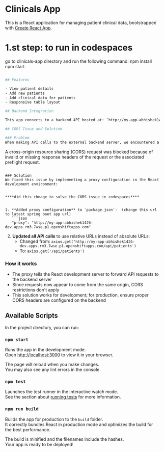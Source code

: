 # Clinicals App

This is a React application for managing patient clinical data, bootstrapped with [Create React App](https://github.com/facebook/create-react-app).


# 1.st step: to run in codespaces
go to clinicals-app directory and run the following command:
npm install
npm start.

```bash

## Features

- View patient details
- Add new patients
- Add clinical data for patients
- Responsive table layout

## Backend Integration

This app connects to a backend API hosted at: `http://my-app-abhishek1426-dev.apps.rm3.7wse.p1.openshiftapps.com`

## CORS Issue and Solution

### Problem
When making API calls to the external backend server, we encountered a CORS (Cross-Origin Resource Sharing) error:

```
A cross-origin resource sharing (CORS) request was blocked because of invalid or missing response headers of the request or the associated preflight request.
```

### Solution
We fixed this issue by implementing a proxy configuration in the React development environment:


****did this chnage to solve the CORS issue in codespaces****


1. **Added proxy configuration** to `package.json`:  (change this url to latest spring boot app url)
   ```json
   "proxy": "http://my-app-abhishek1426-dev.apps.rm3.7wse.p1.openshiftapps.com"
   ```

2. **Updated all API calls** to use relative URLs instead of absolute URLs:
   - Changed from: `axios.get('http://my-app-abhishek1426-dev.apps.rm3.7wse.p1.openshiftapps.com/api/patients')`
   - To: `axios.get('/api/patients')`

### How it works
- The proxy tells the React development server to forward API requests to the backend server
- Since requests now appear to come from the same origin, CORS restrictions don't apply
- This solution works for development; for production, ensure proper CORS headers are configured on the backend

## Available Scripts

In the project directory, you can run:

### `npm start`

Runs the app in the development mode.\
Open [http://localhost:3000](http://localhost:3000) to view it in your browser.

The page will reload when you make changes.\
You may also see any lint errors in the console.

### `npm test`

Launches the test runner in the interactive watch mode.\
See the section about [running tests](https://facebook.github.io/create-react-app/docs/running-tests) for more information.

### `npm run build`

Builds the app for production to the `build` folder.\
It correctly bundles React in production mode and optimizes the build for the best performance.

The build is minified and the filenames include the hashes.\
Your app is ready to be deployed!

